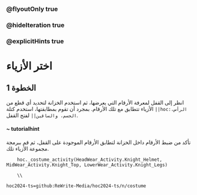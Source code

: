 ### @flyoutOnly true
### @hideIteration true
### @explicitHints true

# اختر الأزياء

## الخطوة 1
انظر إلى القفل لمعرفة الأرقام التي يعرضها، ثم استخدم الخزانة لتحديد أي قطع من الأزياء تتطابق مع تلك الأرقام. بمجرد أن تقوم بمطابقتها، استخدم كتلة ``||hoc:الرأس، الجسم، والساقين||`` لفتح القفل.

#### ~ tutorialhint
تأكد من ضبط الأرقام داخل الخزانة لتطابق الأرقام الموجودة على القفل، ثم قم ببرمجة مجموعة الأزياء تلك.

```ghost
    hoc._costume_activity(HeadWear_Activity.Knight_Helmet, MidWear_Activity.Knight_Top, LowerWear_Activity.Knight_Legs)
```
```template     
    \\
```

```package
hoc2024-ts=github:ReWrite-Media/hoc2024-ts/n/costume
```